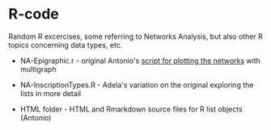# R-code
Random R excercises, some referring to Networks Analysis, but also other R topics concerning data types, etc.

* NA-Epigraphic.r - original Antonio's [script for plotting the networks](https://mplex.github.io/cedhar/EpigraphicNetwork.html) with multigraph

* NA-InscriptionTypes.R - Adela's variation on the original exploring the lists in more detail

* HTML folder - HTML and Rmarkdown source files for R list objects (Antonio)

